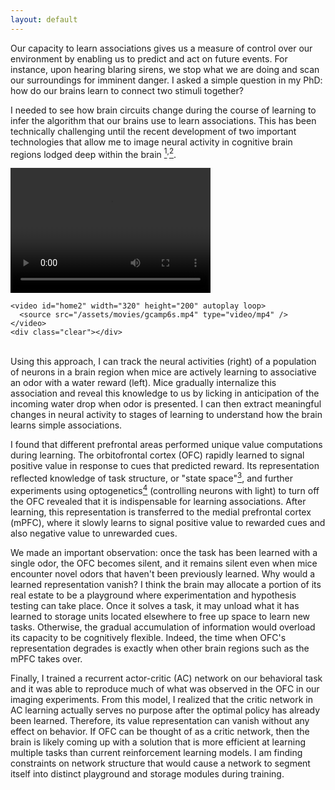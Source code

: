 ```yaml
---
layout: default
---
```


Our capacity to learn associations gives us a measure of control over our environment by enabling us to predict and act on future events. For instance, upon hearing blaring sirens, we stop what we are doing and scan our surroundings for imminent danger. I asked a simple question in my PhD: how do our brains learn to connect two stimuli together?

I needed to see how brain circuits change during the course of learning to infer the algorithm that our brains use to learn associations. This has been technically challenging until the recent development of two important technologies that allow me to image neural activity in cognitive brain regions lodged deep within the brain [<sup>1</sup>](https://www.nature.com/articles/nature12354)<sup>,</sup>[<sup>2</sup>](https://www.nature.com/articles/nn.3329).

<div id="wrapper">
    <video id="home1" width="320" height="200" autoplay loop>
      <source src="/assets/movies/behavior.mp4" type="video/mp4" />
    </video>

    <video id="home2" width="320" height="200" autoplay loop>
      <source src="/assets/movies/gcamp6s.mp4" type="video/mp4" />
    </video>
    <div class="clear"></div>
</div>

<br/>
Using this approach, I can track the neural activities (right) of a population of neurons in a brain region when mice are actively learning to associative an odor with a water reward (left). Mice gradually internalize this association and reveal this knowledge to us by licking in anticipation of the incoming water drop when odor is presented. I can then extract meaningful changes in neural activity to stages of learning to understand how the brain learns simple associations.

I found that different prefrontal areas performed unique value computations during learning. The orbitofrontal cortex (OFC) rapidly learned to signal positive value in response to cues that predicted reward. Its representation reflected knowledge of task structure, or "state space"[<sup>3</sup>](https://www.sciencedirect.com/science/article/pii/S0896627313010398), and further experiments using optogenetics[<sup>4</sup>](https://www.nature.com/articles/nn1525) (controlling neurons with light) to turn off the OFC revealed that it is indispensable for learning associations. After learning, this representation is transferred to the medial prefrontal cortex (mPFC), where it slowly learns to signal positive value to rewarded cues and also negative value to unrewarded cues.

We made an important observation: once the task has been learned with a single odor, the OFC becomes silent, and it remains silent even when mice encounter novel odors that haven't been previously learned. Why would a learned representation vanish? I think the brain may allocate a portion of its real estate to be a playground where experimentation and hypothesis testing can take place. Once it solves a task, it may unload what it has learned to storage units located elsewhere to free up space to learn new tasks. Otherwise, the gradual accumulation of information would overload its capacity to be cognitively flexible. Indeed, the time when OFC's representation degrades is exactly when other brain regions such as the mPFC takes over.

Finally, I trained a recurrent actor-critic (AC) network on our behavioral task and it was able to reproduce much of what was observed in the OFC in our imaging experiments. From this model, I realized that the critic network in AC learning actually serves no purpose after the optimal policy has already been learned. Therefore, its value representation can vanish without any effect on behavior. If OFC can be thought of as a critic network, then the brain is likely coming up with a solution that is more efficient at learning multiple tasks than current reinforcement learning models. I am finding constraints on network structure that would cause a network to segment itself into distinct playground and storage modules during training.

<!-- I then adapted this technology to

1. Genetically engineered calcium indicators that convert voltage into light. Instead of listening to waveforms, we directly visualize neural activity through changes in fluorescence. This allows us to track the neural activity of a large population of neurons across time.

2. Microendoscopic lenses. Brain regions thought to underlie associative learning are lodged deep within, and can't be imaged through any conventional methods that only scan the brain surface. But if we implant a lens through the cranium until it is directly on top of these regions, we can see what neurons below are doing. -->
